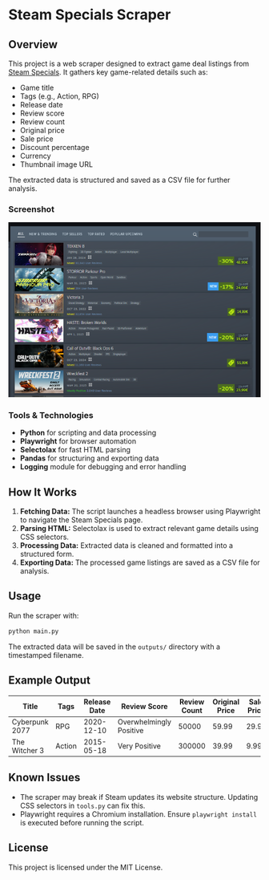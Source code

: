 # Steam Specials Scraper

## Overview

This project is a web scraper designed to extract game deal listings from [Steam Specials](https://store.steampowered.com/specials). It gathers key game-related details such as:

- Game title
- Tags (e.g., Action, RPG)
- Release date
- Review score
- Review count
- Original price
- Sale price
- Discount percentage
- Currency
- Thumbnail image URL

The extracted data is structured and saved as a CSV file for further analysis.

### Screenshot

![Steam specials](steam_specials.png)

### Tools & Technologies

- **Python** for scripting and data processing
- **Playwright** for browser automation
- **Selectolax** for fast HTML parsing
- **Pandas** for structuring and exporting data
- **Logging** module for debugging and error handling

## How It Works

1. **Fetching Data:** The script launches a headless browser using Playwright to navigate the Steam Specials page.
2. **Parsing HTML:** Selectolax is used to extract relevant game details using CSS selectors.
3. **Processing Data:** Extracted data is cleaned and formatted into a structured form.
4. **Exporting Data:** The processed game listings are saved as a CSV file for analysis.

## Usage

Run the scraper with:
```sh
python main.py
```

The extracted data will be saved in the `outputs/` directory with a timestamped filename.

## Example Output

| Title               | Tags     | Release Date | Review Score | Review Count | Original Price | Sale Price | Discount |
|---------------------|---------|--------------|--------------|--------------|---------------|------------|----------|
| Cyberpunk 2077     | RPG     | 2020-12-10   | Overwhelmingly Positive | 50000 | 59.99 | 29.99 | -50% |
| The Witcher 3      | Action  | 2015-05-18   | Very Positive | 300000 | 39.99 | 9.99  | -75% |



## Known Issues

- The scraper may break if Steam updates its website structure. Updating CSS selectors in `tools.py` can fix this.
- Playwright requires a Chromium installation. Ensure `playwright install` is executed before running the script.

## License

This project is licensed under the MIT License.
